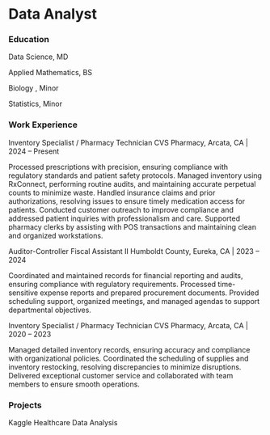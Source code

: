 # Data Analyst

### Education
Data Science, MD

Applied Mathematics, BS

Biology , Minor

Statistics, Minor

### Work Experience 
Inventory Specialist / Pharmacy Technician CVS Pharmacy, Arcata, CA | 2024 – Present

Processed prescriptions with precision, ensuring compliance with regulatory standards and patient safety protocols.
Managed inventory using RxConnect, performing routine audits, and maintaining accurate perpetual counts to minimize waste.
Handled insurance claims and prior authorizations, resolving issues to ensure timely medication access for patients.
Conducted customer outreach to improve compliance and addressed patient inquiries with professionalism and care.
Supported pharmacy clerks by assisting with POS transactions and maintaining clean and organized workstations.

Auditor-Controller Fiscal Assistant II Humboldt County, Eureka, CA | 2023 – 2024

Coordinated and maintained records for financial reporting and audits, ensuring compliance with regulatory requirements.
Processed time-sensitive expense reports and prepared procurement documents.
Provided scheduling support, organized meetings, and managed agendas to support departmental objectives.

Inventory Specialist / Pharmacy Technician CVS Pharmacy, Arcata, CA | 2020 – 2023

Managed detailed inventory records, ensuring accuracy and compliance with organizational policies.
Coordinated the scheduling of supplies and inventory restocking, resolving discrepancies to minimize disruptions.
Delivered exceptional customer service and collaborated with team members to ensure smooth operations.

### Projects
Kaggle Healthcare Data Analysis
